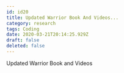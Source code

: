 ```yaml
---
id: id20
title: Updated Warrior Book And Videos...
category: research
tags: Coding
date: 2020-03-21T20:14:25.929Z
draft: false
deleted: false
---
```


Updated Warrior Book and Videos